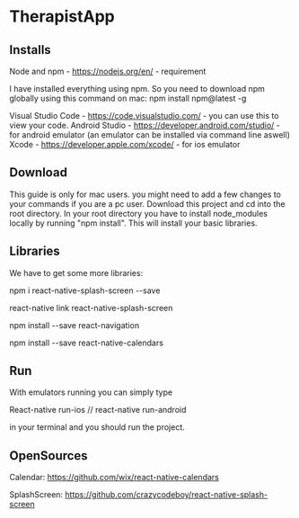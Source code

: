 
# TherapistApp

## Installs

Node and npm - https://nodejs.org/en/ - requirement

I have installed everything using npm. So you need to download npm globally using this command on mac: npm install npm@latest -g

Visual Studio Code - https://code.visualstudio.com/ - you can use this to view your code.
Android Studio - https://developer.android.com/studio/ - for android emulator (an emulator can be installed via command line aswell)
Xcode - https://developer.apple.com/xcode/ - for ios emulator

## Download
This guide is only for mac users. you might need to add a few changes to your commands if you are a pc user.
Download this project and cd into the root directory.
In your root directory you have to install node_modules locally by running "npm install". This will install your basic libraries.

## Libraries

We have to get some more libraries:

npm i react-native-splash-screen --save

react-native link react-native-splash-screen

npm install --save react-navigation

npm install --save react-native-calendars

## Run

With emulators running you can simply type 

React-native run-ios   //   react-native run-android

in your terminal and you should run the project.

## OpenSources

Calendar:
https://github.com/wix/react-native-calendars

SplashScreen:
https://github.com/crazycodeboy/react-native-splash-screen


